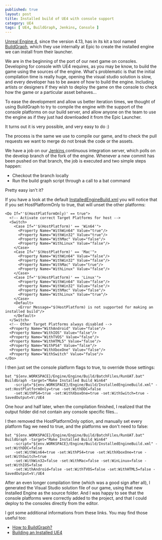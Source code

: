 ```yaml
---
published: true
layout: post
title: Installed build of UE4 with console support
category: UE4
tags: [ UE4, BuildGraph, Jenkins, Console ]
---
```


[Unreal Engine 4](https://www.unrealengine.com), since the version 4.13, has in its kit a tool named [BuildGraph](https://docs.unrealengine.com/latest/INT/Programming/Development/BuildGraph/), which they use internally at Epic to create the installed engine we can install from their launcher.

We are in the beginning of the port of our next game on consoles. Developing for console with UE4 requires, as you may be know, to build the game using the sources of the engine. What's problematic is that the initial compilation time is really huge, opening the visual studio solution is slow, and every developer has to be aware of how to build the engine. Including artists or designers if they wish to deploy the game on the console to check how the game or a particular asset behaves...

To ease the development and allow us better iteration times, we thought of using BuildGraph to try to compile the engine with the support of the console platforms on our build server, and allow anyone on the team to use the engine as if they just had downloaded it from the Epic Launcher.

It turns out it is very possible, and very easy to do :)

The process is the same we use to compile our game, and to check the pull requests we want to merge do not break the code or the assets. 

We have a job on our [Jenkins ](https://jenkins.io/) continuous integration server, which polls on the develop branch of the fork of the engine. Whenever a new commit has been pushed on that branch, the job is executed and two simple steps happen:
- Checkout the branch locally
- Run the build graph script through a call to a bat command

Pretty easy isn't it?

If you have a look at the default [InstalledEngineBuild.xml](https://github.com/EpicGames/UnrealEngine/blob/release/Engine/Build/InstalledEngineBuild.xml) you will notice that if you set HostPlatformOnly to true, that will unset the other platforms:

```
<Do If="'$(HostPlatformOnly)' == true">
  <!-- Activate correct Target Platforms for host -->
  <Switch>
    <Case If="'$(HostPlatform)' == 'Win64'">
      <Property Name="WithWin64" Value="true"/>
      <Property Name="WithWin32" Value="true"/>
      <Property Name="WithMac" Value="false"/>
      <Property Name="WithLinux" Value="false"/>
    </Case>
    <Case If="'$(HostPlatform)' == 'Mac'">
      <Property Name="WithWin64" Value="false"/>
      <Property Name="WithWin32" Value="false"/>
      <Property Name="WithMac" Value="true"/>
      <Property Name="WithLinux" Value="false"/>
    </Case>
    <Case If="'$(HostPlatform)' == 'Linux'">
      <Property Name="WithWin64" Value="false"/>
      <Property Name="WithWin32" Value="false"/>
      <Property Name="WithMac" Value="false"/>
      <Property Name="WithLinux" Value="true"/>
    </Case>
    <Default>
      <Error Message="$(HostPlatform) is not supported for making an installed build"/>
    </Default>
  </Switch>
  <!-- Other Target Platforms always disabled -->
  <Property Name="WithAndroid" Value="false"/>
  <Property Name="WithIOS" Value="false"/>
  <Property Name="WithTVOS" Value="false"/>
  <Property Name="WithHTML5" Value="false"/>
  <Property Name="WithPS4" Value="false"/>
  <Property Name="WithXboxOne" Value="false"/>
  <Property Name="WithSwitch" Value="false"/>
</Do>
```

I then just set the console platform flags to true, to override those settings:

```
bat "${env.WORKSPACE}/Engine/Engine/Build/BatchFiles/RunUAT.bat" BuildGraph -target="Make Installed Build Win64" 
	-script="${env.WORKSPACE}/Engine/Build/InstalledEngineBuild.xml" -set:HostPlatformOnly=true -set:WithDDC=false
	-set:WithPS4=true -set:WithXboxOne=true -set:WithSwitch=true -SavedOutput=V:/UE4
```

 One hour and half later, when the compilation finished, I realized that the output folder did not contain any console specific files...

I then removed the HostPlatformOnly option, and manually set every platform flag we need to true, and the platforms we don't need to false:

```
bat "${env.WORKSPACE}/Engine/Engine/Build/BatchFiles/RunUAT.bat" BuildGraph	-target="Make Installed Build Win64" 
	-script="${env.WORKSPACE}/Engine/Build/InstalledEngineBuild.xml" -set:WithDDC=false 
	-set:WithWin64=true -set:WithPS4=true -set:WithXboxOne=true -set:WithSwitch=true 
	-set:WithWin32=false -set:WithMac=false -set:WinLinux=false -set:WithIOS=false 
	-set:WithAndroid=false -set:WithTVOS=false -set:WithHTML5=false -SavedOutput=V:/UE4
```

After an even longer compilation time (which was a good sign after all), I generated the Visual Studio solution file of our game, using that new Installed Engine as the source folder. And I was happy to see that the console platforms were correctly added to the project, and that I could deploy to the consoles directly from the editor.

I got some additional informations from these links. You may find those useful too:

- [How to BuildGraph?](http://jackknobel.com/How-To/BuildGraph)
- [Building an Installed UE4](http://jackknobel.com/BuildGraph/Building-an-installed-ue4/)